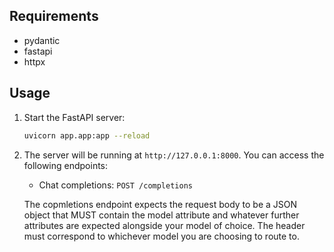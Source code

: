 ## Requirements
* pydantic
* fastapi
* httpx

## Usage

1. Start the FastAPI server:
   ```sh
   uvicorn app.app:app --reload
   ```

2. The server will be running at `http://127.0.0.1:8000`. You can access the following endpoints:
   - Chat completions: `POST /completions`

   The copmletions endpoint expects the request body to be a JSON object that MUST contain the model attribute and whatever further attributes are expected alongside your model of choice. The header must correspond to whichever model you are choosing to route to.
